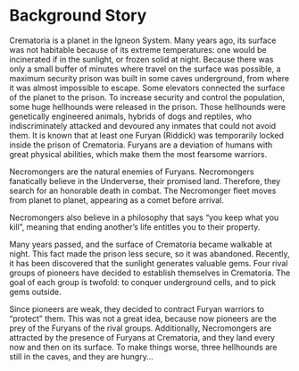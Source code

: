 <h1>Background Story</h1>

Crematoria is a planet in the Igneon System. Many years ago, its surface was
not habitable because of its extreme temperatures: one would be incinerated if
in the sunlight, or frozen solid at night. Because there was only a small buffer of
minutes where travel on the surface was possible, a maximum security prison
was built in some caves underground, from where it was almost impossible to
escape. Some elevators connected the surface of the planet to the prison.
To increase security and control the population, some huge hellhounds were
released in the prison. Those hellhounds were genetically engineered animals,
hybrids of dogs and reptiles, who indiscriminately attacked and devoured any
inmates that could not avoid them.
It is known that at least one Furyan (Riddick) was temporarily locked inside the
prison of Crematoria. Furyans are a deviation of humans with great physical
abilities, which make them the most fearsome warriors.

Necromongers are the natural enemies of Furyans. Necromongers fanatically
believe in the Underverse, their promised land. Therefore, they search for
an honorable death in combat. The Necromonger fleet moves from planet to
planet, appearing as a comet before arrival.

Necromongers also believe in a philosophy that says “you keep what you kill”,
meaning that ending another’s life entitles you to their property.

Many years passed, and the surface of Crematoria became walkable at night.
This fact made the prison less secure, so it was abandoned. Recently, it has
been discovered that the sunlight generates valuable gems. Four rival groups
of pioneers have decided to establish themselves in Crematoria. The goal of
each group is twofold: to conquer underground cells, and to pick gems outside.

Since pioneers are weak, they decided to contract Furyan warriors to “protect”
them. This was not a great idea, because now pioneers are the prey of the
Furyans of the rival groups. Additionally, Necromongers are attracted by the
presence of Furyans at Crematoria, and they land every now and then on its
surface. To make things worse, three hellhounds are still in the caves, and they
are hungry...
